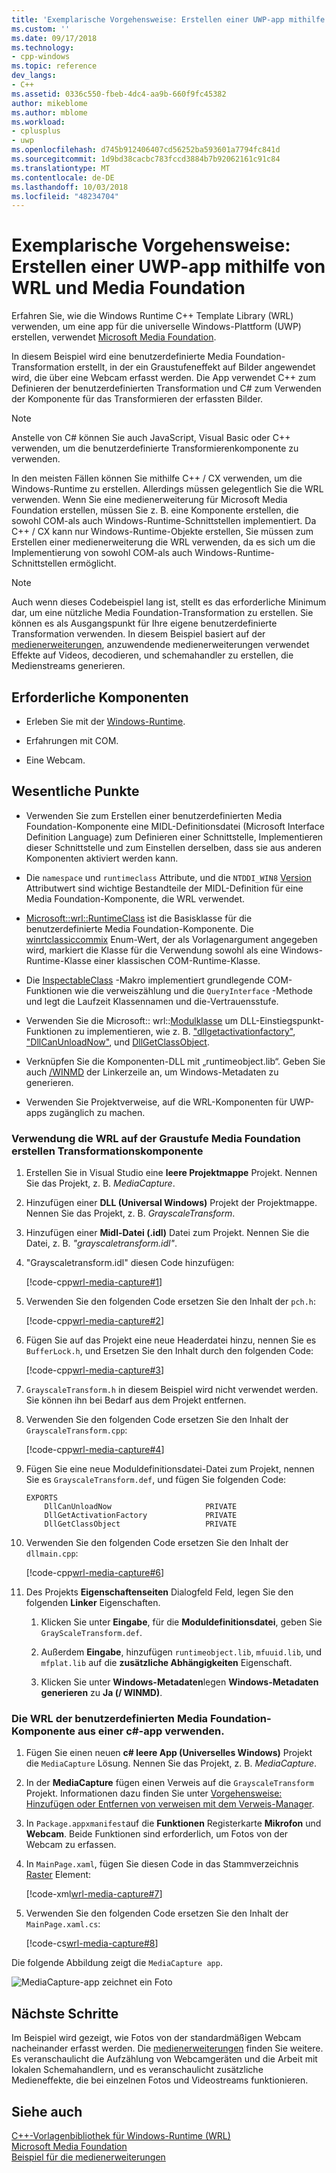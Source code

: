 ```yaml
---
title: 'Exemplarische Vorgehensweise: Erstellen einer UWP-app mithilfe von WRL und Media Foundation | Microsoft-Dokumentation'
ms.custom: ''
ms.date: 09/17/2018
ms.technology:
- cpp-windows
ms.topic: reference
dev_langs:
- C++
ms.assetid: 0336c550-fbeb-4dc4-aa9b-660f9fc45382
author: mikeblome
ms.author: mblome
ms.workload:
- cplusplus
- uwp
ms.openlocfilehash: d745b912406407cd56252ba593601a7794fc841d
ms.sourcegitcommit: 1d9bd38cacbc783fccd3884b7b92062161c91c84
ms.translationtype: MT
ms.contentlocale: de-DE
ms.lasthandoff: 10/03/2018
ms.locfileid: "48234704"
---
```

# <a name="walkthrough-creating-a-uwp-app-using-wrl-and-media-foundation"></a>Exemplarische Vorgehensweise: Erstellen einer UWP-app mithilfe von WRL und Media Foundation

Erfahren Sie, wie die Windows Runtime C++ Template Library (WRL) verwenden, um eine app für die universelle Windows-Plattform (UWP) erstellen, verwendet [Microsoft Media Foundation](/windows/desktop/medfound/microsoft-media-foundation-sdk).

In diesem Beispiel wird eine benutzerdefinierte Media Foundation-Transformation erstellt, in der ein Graustufeneffekt auf Bilder angewendet wird, die über eine Webcam erfasst werden. Die App verwendet C++ zum Definieren der benutzerdefinierten Transformation und C# zum Verwenden der Komponente für das Transformieren der erfassten Bilder.

> [!NOTE]
> Anstelle von C# können Sie auch JavaScript, Visual Basic oder C++ verwenden, um die benutzerdefinierte Transformierenkomponente zu verwenden.

In den meisten Fällen können Sie mithilfe C++ / CX verwenden, um die Windows-Runtime zu erstellen. Allerdings müssen gelegentlich Sie die WRL verwenden. Wenn Sie eine medienerweiterung für Microsoft Media Foundation erstellen, müssen Sie z. B. eine Komponente erstellen, die sowohl COM-als auch Windows-Runtime-Schnittstellen implementiert. Da C++ / CX kann nur Windows-Runtime-Objekte erstellen, Sie müssen zum Erstellen einer medienerweiterung die WRL verwenden, da es sich um die Implementierung von sowohl COM-als auch Windows-Runtime-Schnittstellen ermöglicht.

> [!NOTE]
> Auch wenn dieses Codebeispiel lang ist, stellt es das erforderliche Minimum dar, um eine nützliche Media Foundation-Transformation zu erstellen. Sie können es als Ausgangspunkt für Ihre eigene benutzerdefinierte Transformation verwenden. In diesem Beispiel basiert auf der [medienerweiterungen](http://code.msdn.microsoft.com/windowsapps/Media-extensions-sample-7b466096), anzuwendende medienerweiterungen verwendet Effekte auf Videos, decodieren, und schemahandler zu erstellen, die Medienstreams generieren.

## <a name="prerequisites"></a>Erforderliche Komponenten

- Erleben Sie mit der [Windows-Runtime](https://msdn.microsoft.com/library/windows/apps/br211377.aspx).

- Erfahrungen mit COM.

- Eine Webcam.

## <a name="key-points"></a>Wesentliche Punkte

- Verwenden Sie zum Erstellen einer benutzerdefinierten Media Foundation-Komponente eine MIDL-Definitionsdatei (Microsoft Interface Definition Language) zum Definieren einer Schnittstelle, Implementieren dieser Schnittstelle und zum Einstellen derselben, dass sie aus anderen Komponenten aktiviert werden kann.

- Die `namespace` und `runtimeclass` Attribute, und die `NTDDI_WIN8` [Version](/windows/desktop/Midl/version) Attributwert sind wichtige Bestandteile der MIDL-Definition für eine Media Foundation-Komponente, die WRL verwendet.

- [Microsoft::wrl::RuntimeClass](../windows/runtimeclass-class.md) ist die Basisklasse für die benutzerdefinierte Media Foundation-Komponente. Die [winrtclassiccommix](../windows/runtimeclasstype-enumeration.md) Enum-Wert, der als Vorlagenargument angegeben wird, markiert die Klasse für die Verwendung sowohl als eine Windows-Runtime-Klasse einer klassischen COM-Runtime-Klasse.

- Die [InspectableClass](../windows/inspectableclass-macro.md) -Makro implementiert grundlegende COM-Funktionen wie die verweiszählung und die `QueryInterface` -Methode und legt die Laufzeit Klassennamen und die-Vertrauensstufe.

- Verwenden Sie die Microsoft:: wrl::[Modulklasse](https://www.microsoftonedoc.com/#/organizations/e6f6a65cf14f462597b64ac058dbe1d0/projects/3fedad16-eaf1-41a6-8f96-0c1949c68f32/containers/a3daf831-1c5f-4bbe-964d-503870caf874/tocpaths/b4acf5de-2f4c-4c8b-b5ff-9140d023ecbe) um DLL-Einstiegspunkt-Funktionen zu implementieren, wie z. B. ["dllgetactivationfactory"](https://msdn.microsoft.com/library/br205771.aspx), ["DllCanUnloadNow"](/windows/desktop/api/combaseapi/nf-combaseapi-dllcanunloadnow), und [ DllGetClassObject](/windows/desktop/api/combaseapi/nf-combaseapi-dllgetclassobject).

- Verknüpfen Sie die Komponenten-DLL mit „runtimeobject.lib“. Geben Sie auch [/WINMD](../cppcx/compiler-and-linker-options-c-cx.md) der Linkerzeile an, um Windows-Metadaten zu generieren.

- Verwenden Sie Projektverweise, auf die WRL-Komponenten für UWP-apps zugänglich zu machen.

### <a name="to-use-the-wrl-to-create-the-media-foundation-grayscale-transform-component"></a>Verwendung die WRL auf der Graustufe Media Foundation erstellen Transformationskomponente

1. Erstellen Sie in Visual Studio eine **leere Projektmappe** Projekt. Nennen Sie das Projekt, z. B. *MediaCapture*.

1. Hinzufügen einer **DLL (Universal Windows)** Projekt der Projektmappe. Nennen Sie das Projekt, z. B. *GrayscaleTransform*.

1. Hinzufügen einer **Midl-Datei (.idl)** Datei zum Projekt. Nennen Sie die Datei, z. B. *"grayscaletransform.idl"*.

1. "Grayscaletransform.idl" diesen Code hinzufügen:

   [!code-cpp[wrl-media-capture#1](../windows/codesnippet/CPP/walkthrough-creating-a-windows-store-app-using-wrl-and-media-foundation_1.idl)]

1. Verwenden Sie den folgenden Code ersetzen Sie den Inhalt der `pch.h`:

   [!code-cpp[wrl-media-capture#2](../windows/codesnippet/CPP/walkthrough-creating-a-windows-store-app-using-wrl-and-media-foundation_2.h)]

1. Fügen Sie auf das Projekt eine neue Headerdatei hinzu, nennen Sie es `BufferLock.h`, und Ersetzen Sie den Inhalt durch den folgenden Code:

   [!code-cpp[wrl-media-capture#3](../windows/codesnippet/CPP/walkthrough-creating-a-windows-store-app-using-wrl-and-media-foundation_3.h)]

1. `GrayscaleTransform.h` in diesem Beispiel wird nicht verwendet werden. Sie können ihn bei Bedarf aus dem Projekt entfernen.

1. Verwenden Sie den folgenden Code ersetzen Sie den Inhalt der `GrayscaleTransform.cpp`:

   [!code-cpp[wrl-media-capture#4](../windows/codesnippet/CPP/walkthrough-creating-a-windows-store-app-using-wrl-and-media-foundation_4.cpp)]

1. Fügen Sie eine neue Moduldefinitionsdatei-Datei zum Projekt, nennen Sie es `GrayscaleTransform.def`, und fügen Sie folgenden Code:

   ```
   EXPORTS
       DllCanUnloadNow                     PRIVATE
       DllGetActivationFactory             PRIVATE
       DllGetClassObject                   PRIVATE
   ```

1. Verwenden Sie den folgenden Code ersetzen Sie den Inhalt der `dllmain.cpp`:

   [!code-cpp[wrl-media-capture#6](../windows/codesnippet/CPP/walkthrough-creating-a-windows-store-app-using-wrl-and-media-foundation_6.cpp)]

1. Des Projekts **Eigenschaftenseiten** Dialogfeld Feld, legen Sie den folgenden **Linker** Eigenschaften.

   1. Klicken Sie unter **Eingabe**, für die **Moduldefinitionsdatei**, geben Sie `GrayScaleTransform.def`.

   1. Außerdem **Eingabe**, hinzufügen `runtimeobject.lib`, `mfuuid.lib`, und `mfplat.lib` auf die **zusätzliche Abhängigkeiten** Eigenschaft.

   1. Klicken Sie unter **Windows-Metadaten**legen **Windows-Metadaten generieren** zu **Ja (/ WINMD)**.

### <a name="to-use-the-wrl-the-custom-media-foundation-component-from-a-c-app"></a>Die WRL der benutzerdefinierten Media Foundation-Komponente aus einer c#-app verwenden.

1. Fügen Sie einen neuen **c# leere App (Universelles Windows)** Projekt die `MediaCapture` Lösung. Nennen Sie das Projekt, z. B. *MediaCapture*.

1. In der **MediaCapture** fügen einen Verweis auf die `GrayscaleTransform` Projekt. Informationen dazu finden Sie unter [Vorgehensweise: Hinzufügen oder Entfernen von verweisen mit dem Verweis-Manager](/visualstudio/ide/how-to-add-or-remove-references-by-using-the-reference-manager).

1. In `Package.appxmanifest`auf die **Funktionen** Registerkarte **Mikrofon** und **Webcam**. Beide Funktionen sind erforderlich, um Fotos von der Webcam zu erfassen.

1. In `MainPage.xaml`, fügen Sie diesen Code in das Stammverzeichnis [Raster](https://msdn.microsoft.com/library/windows/apps/xaml/windows.ui.xaml.controls.grid.aspx) Element:

   [!code-xml[wrl-media-capture#7](../windows/codesnippet/Xaml/walkthrough-creating-a-windows-store-app-using-wrl-and-media-foundation_7.xaml)]

1. Verwenden Sie den folgenden Code ersetzen Sie den Inhalt der `MainPage.xaml.cs`:

   [!code-cs[wrl-media-capture#8](../windows/codesnippet/CSharp/walkthrough-creating-a-windows-store-app-using-wrl-and-media-foundation_8.cs)]

Die folgende Abbildung zeigt die `MediaCapture app`.

![MediaCapture-app zeichnet ein Foto](../windows/media/wrl_media_capture.png "WRL_Media_Capture")

## <a name="next-steps"></a>Nächste Schritte

Im Beispiel wird gezeigt, wie Fotos von der standardmäßigen Webcam nacheinander erfasst werden. Die [medienerweiterungen](http://code.msdn.microsoft.com/windowsapps/Media-extensions-sample-7b466096) finden Sie weitere. Es veranschaulicht die Aufzählung von Webcamgeräten und die Arbeit mit lokalen Schemahandlern, und es veranschaulicht zusätzliche Medieneffekte, die bei einzelnen Fotos und Videostreams funktionieren.

## <a name="see-also"></a>Siehe auch

[C++-Vorlagenbibliothek für Windows-Runtime (WRL)](../windows/windows-runtime-cpp-template-library-wrl.md)<br/>
[Microsoft Media Foundation](/windows/desktop/medfound/microsoft-media-foundation-sdk)<br/>
[Beispiel für die medienerweiterungen](http://code.msdn.microsoft.com/windowsapps/Media-extensions-sample-7b466096)